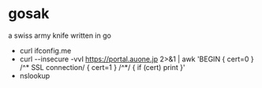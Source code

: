 # gosak
a swiss army knife written in go
- curl ifconfig.me
- curl --insecure -vvI https://portal.auone.jp 2>&1 | awk 'BEGIN { cert=0 } /^\* SSL connection/ { cert=1 } /^\*/ { if (cert) print }'        
- nslookup
